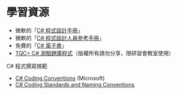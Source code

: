 # 學習資源

* 微軟的「[C# 程式設計手冊](https://msdn.microsoft.com/zh-tw/library/67ef8sbd.aspx)」
* 微軟的「[C# 程式設計人員參考手冊](https://goo.gl/Gcbdso)」
* 免費的「[C# 電子書](http://ebooks.programmersheaven.com/csharp_ebook.pdf)」
* [TQC+ C# 測驗題庫程式](https://s3-ap-northeast-1.amazonaws.com/readbook/TQCPLUS_CSHARP_DISC.zip
)（版權所有請勿分享，限研習會教室使用）

C# 程式撰寫規範

<!--* [C# Coding Standards document](http://weblogs.asp.net/lhunt/CSharp-Coding-Standards-document)-->
* [C# Coding Conventions](https://msdn.microsoft.com/en-us/library/ff926074.aspx) (Microsoft)
* [C# Coding Standards and Naming Conventions](http://www.dofactory.com/reference/csharp-coding-standards)